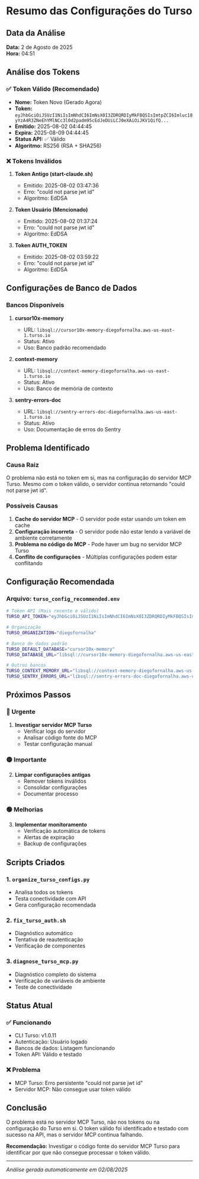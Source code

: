 # Resumo das Configurações do Turso

## Data da Análise
**Data:** 2 de Agosto de 2025  
**Hora:** 04:51

## Análise dos Tokens

### ✅ Token Válido (Recomendado)
- **Nome:** Token Novo (Gerado Agora)
- **Token:** `eyJhbGciOiJSUzI1NiIsImNhdCI6ImNsX0I3ZDRQRDIyMkFBQSIsImtpZCI6Imluc18yYzA4R3ZNeEhYMlNCc3l0d2padm95cEdJeDUiLCJ0eXAiOiJKV1QifQ...`
- **Emitido:** 2025-08-02 04:44:45
- **Expira:** 2025-08-09 04:44:45
- **Status API:** ✅ Válido
- **Algoritmo:** RS256 (RSA + SHA256)

### ❌ Tokens Inválidos
1. **Token Antigo (start-claude.sh)**
   - Emitido: 2025-08-02 03:47:36
   - Erro: "could not parse jwt id"
   - Algoritmo: EdDSA

2. **Token Usuário (Mencionado)**
   - Emitido: 2025-08-02 01:37:24
   - Erro: "could not parse jwt id"
   - Algoritmo: EdDSA

3. **Token AUTH_TOKEN**
   - Emitido: 2025-08-02 03:59:22
   - Erro: "could not parse jwt id"
   - Algoritmo: EdDSA

## Configurações de Banco de Dados

### Bancos Disponíveis
1. **cursor10x-memory**
   - URL: `libsql://cursor10x-memory-diegofornalha.aws-us-east-1.turso.io`
   - Status: Ativo
   - Uso: Banco padrão recomendado

2. **context-memory**
   - URL: `libsql://context-memory-diegofornalha.aws-us-east-1.turso.io`
   - Status: Ativo
   - Uso: Banco de memória de contexto

3. **sentry-errors-doc**
   - URL: `libsql://sentry-errors-doc-diegofornalha.aws-us-east-1.turso.io`
   - Status: Ativo
   - Uso: Documentação de erros do Sentry

## Problema Identificado

### Causa Raiz
O problema não está no token em si, mas na configuração do servidor MCP Turso. Mesmo com o token válido, o servidor continua retornando "could not parse jwt id".

### Possíveis Causas
1. **Cache do servidor MCP** - O servidor pode estar usando um token em cache
2. **Configuração incorreta** - O servidor pode não estar lendo a variável de ambiente corretamente
3. **Problema no código do MCP** - Pode haver um bug no servidor MCP Turso
4. **Conflito de configurações** - Múltiplas configurações podem estar conflitando

## Configuração Recomendada

### Arquivo: `turso_config_recommended.env`
```bash
# Token API (Mais recente e válido)
TURSO_API_TOKEN="eyJhbGciOiJSUzI1NiIsImNhdCI6ImNsX0I3ZDRQRDIyMkFBQSIsImtpZCI6Imluc18yYzA4R3ZNeEhYMlNCc3l0d2padm95cEdJeDUiLCJ0eXAiOiJKV1QifQ.eyJleHAiOjE3NTQ3MjU0ODUsImlhdCI6MTc1NDEyMDY4NSwiaXNzIjoiaHR0cHM6Ly9jbGVyay50dXJzby50ZWNoIiwianRpIjoiY2IwNDA3ZTdhNWFmMGJkZDU2NzAiLCJuYmYiOjE3NTQxMjA2ODAsInN1YiI6InVzZXJfMng5SlpMR2FHN2VuRjJMT0M1ZlQ1Q2NLeUlvIn0.va7_z4o_nsGYol3m90mxCnKURCE8ECnYfQq1KFJINJsLNBvRPRMsiuTb94sr_qr0C6NL6IGrZrCw_oj7lLKXK1MSWKyKIlgVjB1Q8Ms_TsCzEpzyzk2TLHU9jvPW35da4TfejcdBk_gC6WOAKptbsVuqq4VL06QmOlNCPNRh9FoPFcmE2ANGbkuuvzCdW-pBjM4w2dC0toYVXa7tUzHxD1vLoVvMuMrPu_TSghiGFM7K1nnJsNHr20TXwgtRYSWlmqNhznDvL_4S__xBhdpArp5oyNvjbsaibcwlWw0LhxDtgJaYzYRySWs0FTMxYaoz1Jbk3Avb2gbqYNfd1DCyKQ"

# Organização
TURSO_ORGANIZATION="diegofornalha"

# Banco de dados padrão
TURSO_DEFAULT_DATABASE="cursor10x-memory"
TURSO_DATABASE_URL="libsql://cursor10x-memory-diegofornalha.aws-us-east-1.turso.io"

# Outros bancos
TURSO_CONTEXT_MEMORY_URL="libsql://context-memory-diegofornalha.aws-us-east-1.turso.io"
TURSO_SENTRY_ERRORS_URL="libsql://sentry-errors-doc-diegofornalha.aws-us-east-1.turso.io"
```

## Próximos Passos

### 🔴 Urgente
1. **Investigar servidor MCP Turso**
   - Verificar logs do servidor
   - Analisar código fonte do MCP
   - Testar configuração manual

### 🟡 Importante
2. **Limpar configurações antigas**
   - Remover tokens inválidos
   - Consolidar configurações
   - Documentar processo

### 🟢 Melhorias
3. **Implementar monitoramento**
   - Verificação automática de tokens
   - Alertas de expiração
   - Backup de configurações

## Scripts Criados

### 1. `organize_turso_configs.py`
- Analisa todos os tokens
- Testa conectividade com API
- Gera configuração recomendada

### 2. `fix_turso_auth.sh`
- Diagnóstico automático
- Tentativa de reautenticação
- Verificação de componentes

### 3. `diagnose_turso_mcp.py`
- Diagnóstico completo do sistema
- Verificação de variáveis de ambiente
- Teste de conectividade

## Status Atual

### ✅ Funcionando
- CLI Turso: v1.0.11
- Autenticação: Usuário logado
- Bancos de dados: Listagem funcionando
- Token API: Válido e testado

### ❌ Problema
- MCP Turso: Erro persistente "could not parse jwt id"
- Servidor MCP: Não consegue usar token válido

## Conclusão

O problema está no servidor MCP Turso, não nos tokens ou na configuração do Turso em si. O token válido foi identificado e testado com sucesso na API, mas o servidor MCP continua falhando.

**Recomendação:** Investigar o código fonte do servidor MCP Turso para identificar por que não consegue processar o token válido.

---
*Análise gerada automaticamente em 02/08/2025* 